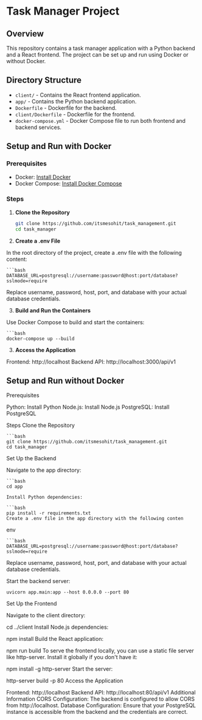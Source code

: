 # Task Manager Project

## Overview

This repository contains a task manager application with a Python backend and a React frontend. The project can be set up and run using Docker or without Docker.

## Directory Structure

- `client/` - Contains the React frontend application.
- `app/` - Contains the Python backend application.
- `Dockerfile` - Dockerfile for the backend.
- `client/Dockerfile` - Dockerfile for the frontend.
- `docker-compose.yml` - Docker Compose file to run both frontend and backend services.

## Setup and Run with Docker

### Prerequisites

- Docker: [Install Docker](https://docs.docker.com/get-docker/)
- Docker Compose: [Install Docker Compose](https://docs.docker.com/compose/install/)

### Steps

1. **Clone the Repository**

   ```bash
   git clone https://github.com/itsmesohit/task_management.git
   cd task_manager

2. **Create a .env File**

In the root directory of the project, create a .env file with the following content:

    ```bash
    DATABASE_URL=postgresql://username:password@host:port/database?sslmode=require 
    
Replace username, password, host, port, and database with your actual database credentials.

3. **Build and Run the Containers**

Use Docker Compose to build and start the containers:

    ```bash
    docker-compose up --build


3. **Access the Application**
    
Frontend: http://localhost
Backend API: http://localhost:3000/api/v1


## Setup and Run without Docker

Prerequisites

Python: Install Python
Node.js: Install Node.js
PostgreSQL: Install PostgreSQL

Steps Clone the Repository

    ```bash
    git clone https://github.com/itsmesohit/task_management.git
    cd task_manager

Set Up the Backend

Navigate to the app directory:

    ```bash
    cd app

    Install Python dependencies:

    ```bash
    pip install -r requirements.txt
    Create a .env file in the app directory with the following conten


env

    ```bash
    DATABASE_URL=postgresql://username:password@host:port/database?sslmode=require

Replace username, password, host, port, and database with your actual database credentials.

Start the backend server:

`uvicorn app.main:app --host 0.0.0.0 --port 80`


Set Up the Frontend

Navigate to the client directory:

cd ../client
Install Node.js dependencies:


npm install
Build the React application:


npm run build
To serve the frontend locally, you can use a static file server like http-server. Install it globally if you don't have it:

npm install -g http-server
Start the server:

http-server build -p 80
Access the Application

Frontend: http://localhost
Backend API: http://localhost:80/api/v1
Additional Information
CORS Configuration: The backend is configured to allow CORS from http://localhost.
Database Configuration: Ensure that your PostgreSQL instance is accessible from the backend and the credentials are correct.
